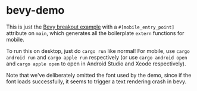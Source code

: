 # bevy-demo

This is just the
[Bevy breakout example](https://github.com/bevyengine/bevy/blob/main/examples/games/breakout.rs)
with a `#[mobile_entry_point]` attribute on `main`, which generates all the
boilerplate `extern` functions for mobile.

To run this on desktop, just do `cargo run` like normal! For mobile, use
`cargo android run` and `cargo apple run` respectively (or use
`cargo android open` and `cargo apple open` to open in Android Studio and Xcode
respectively).

Note that we've deliberately omitted the font used by the demo, since if the
font loads successfully, it seems to trigger a text rendering crash in bevy.
